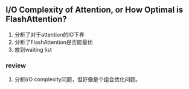 ## I/O Complexity of Attention, or How Optimal is FlashAttention?
1. 分析了对于attention的IO下界
2. 分析了FlashAttention是否能最优
3. 放到waiting list

### review
1. 分析I/O complexity问题，但好像是个组合优化问题。